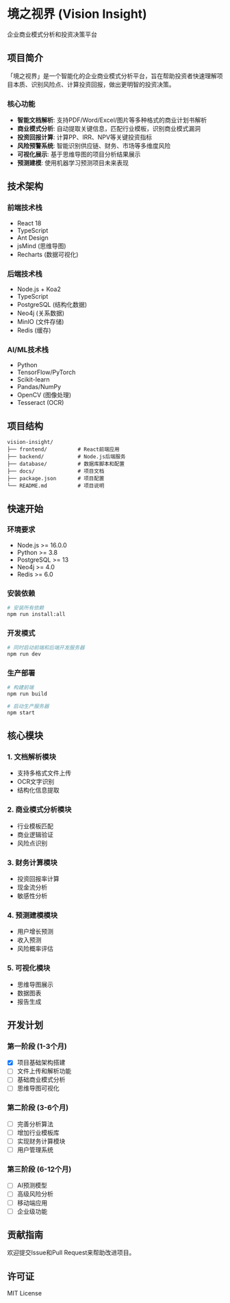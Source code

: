 # 境之视界 (Vision Insight)

企业商业模式分析和投资决策平台

## 项目简介

「境之视界」是一个智能化的企业商业模式分析平台，旨在帮助投资者快速理解项目本质、识别风险点、计算投资回报，做出更明智的投资决策。

### 核心功能

- **智能文档解析**: 支持PDF/Word/Excel/图片等多种格式的商业计划书解析
- **商业模式分析**: 自动提取关键信息，匹配行业模板，识别商业模式漏洞
- **投资回报计算**: 计算PP、IRR、NPV等关键投资指标
- **风险预警系统**: 智能识别供应链、财务、市场等多维度风险
- **可视化展示**: 基于思维导图的项目分析结果展示
- **预测建模**: 使用机器学习预测项目未来表现

## 技术架构

### 前端技术栈
- React 18
- TypeScript
- Ant Design
- jsMind (思维导图)
- Recharts (数据可视化)

### 后端技术栈
- Node.js + Koa2
- TypeScript
- PostgreSQL (结构化数据)
- Neo4j (关系数据)
- MinIO (文件存储)
- Redis (缓存)

### AI/ML技术栈
- Python
- TensorFlow/PyTorch
- Scikit-learn
- Pandas/NumPy
- OpenCV (图像处理)
- Tesseract (OCR)

## 项目结构

```
vision-insight/
├── frontend/          # React前端应用
├── backend/           # Node.js后端服务
├── database/          # 数据库脚本和配置
├── docs/              # 项目文档
├── package.json       # 项目配置
└── README.md          # 项目说明
```

## 快速开始

### 环境要求
- Node.js >= 16.0.0
- Python >= 3.8
- PostgreSQL >= 13
- Neo4j >= 4.0
- Redis >= 6.0

### 安装依赖
```bash
# 安装所有依赖
npm run install:all
```

### 开发模式
```bash
# 同时启动前端和后端开发服务器
npm run dev
```

### 生产部署
```bash
# 构建前端
npm run build

# 启动生产服务器
npm start
```

## 核心模块

### 1. 文档解析模块
- 支持多格式文件上传
- OCR文字识别
- 结构化信息提取

### 2. 商业模式分析模块
- 行业模板匹配
- 商业逻辑验证
- 风险点识别

### 3. 财务计算模块
- 投资回报率计算
- 现金流分析
- 敏感性分析

### 4. 预测建模模块
- 用户增长预测
- 收入预测
- 风险概率评估

### 5. 可视化模块
- 思维导图展示
- 数据图表
- 报告生成

## 开发计划

### 第一阶段 (1-3个月)
- [x] 项目基础架构搭建
- [ ] 文件上传和解析功能
- [ ] 基础商业模式分析
- [ ] 思维导图可视化

### 第二阶段 (3-6个月)
- [ ] 完善分析算法
- [ ] 增加行业模板库
- [ ] 实现财务计算模块
- [ ] 用户管理系统

### 第三阶段 (6-12个月)
- [ ] AI预测模型
- [ ] 高级风险分析
- [ ] 移动端应用
- [ ] 企业级功能

## 贡献指南

欢迎提交Issue和Pull Request来帮助改进项目。

## 许可证

MIT License